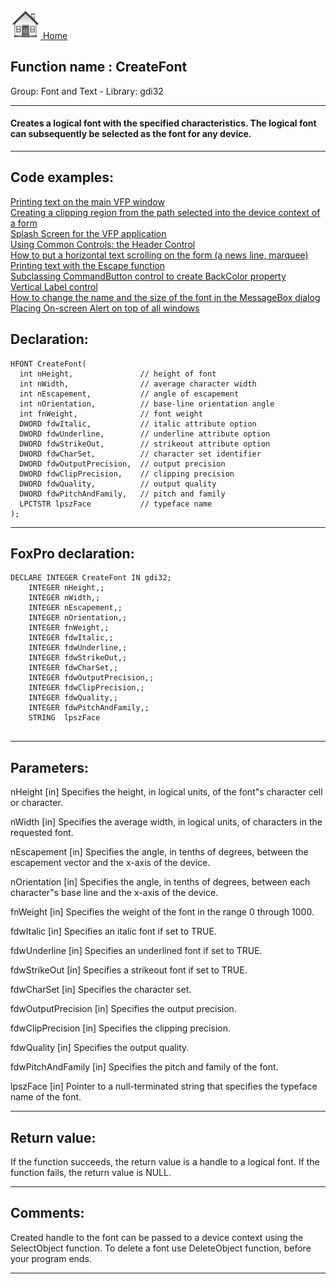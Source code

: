 [<img src="../../images/home.png"> Home ](https://github.com/VFPX/Win32API)  

## Function name : CreateFont
Group: Font and Text - Library: gdi32    
***  


#### Creates a logical font with the specified characteristics. The logical font can subsequently be selected as the font for any device.
***  


## Code examples:
[Printing text on the main VFP window](../../samples/sample_035.md)  
[Creating a clipping region from the path selected into the device context of a form](../../samples/sample_144.md)  
[Splash Screen for the VFP application](../../samples/sample_294.md)  
[Using Common Controls: the Header Control](../../samples/sample_298.md)  
[How to put a horizontal text scrolling on the form (a news line, marquee)](../../samples/sample_352.md)  
[Printing text with the Escape function](../../samples/sample_357.md)  
[Subclassing CommandButton control to create BackColor property](../../samples/sample_392.md)  
[Vertical Label control](../../samples/sample_398.md)  
[How to change the name and the size of the font in the MessageBox dialog](../../samples/sample_434.md)  
[Placing On-screen Alert on top of all windows](../../samples/sample_504.md)  

## Declaration:
```foxpro  
HFONT CreateFont(
  int nHeight,               // height of font
  int nWidth,                // average character width
  int nEscapement,           // angle of escapement
  int nOrientation,          // base-line orientation angle
  int fnWeight,              // font weight
  DWORD fdwItalic,           // italic attribute option
  DWORD fdwUnderline,        // underline attribute option
  DWORD fdwStrikeOut,        // strikeout attribute option
  DWORD fdwCharSet,          // character set identifier
  DWORD fdwOutputPrecision,  // output precision
  DWORD fdwClipPrecision,    // clipping precision
  DWORD fdwQuality,          // output quality
  DWORD fdwPitchAndFamily,   // pitch and family
  LPCTSTR lpszFace           // typeface name
);  
```  
***  


## FoxPro declaration:
```foxpro  
DECLARE INTEGER CreateFont IN gdi32;
	INTEGER nHeight,;
	INTEGER nWidth,;
	INTEGER nEscapement,;
	INTEGER nOrientation,;
	INTEGER fnWeight,;
	INTEGER fdwItalic,;
	INTEGER fdwUnderline,;
	INTEGER fdwStrikeOut,;
	INTEGER fdwCharSet,;
	INTEGER fdwOutputPrecision,;
	INTEGER fdwClipPrecision,;
	INTEGER fdwQuality,;
	INTEGER fdwPitchAndFamily,;
	STRING  lpszFace
  
```  
***  


## Parameters:
nHeight 
[in] Specifies the height, in logical units, of the font"s character cell or character.

nWidth 
[in] Specifies the average width, in logical units, of characters in the requested font.

nEscapement 
[in] Specifies the angle, in tenths of degrees, between the escapement vector and the x-axis of the device.

nOrientation 
[in] Specifies the angle, in tenths of degrees, between each character"s base line and the x-axis of the device. 

fnWeight 
[in] Specifies the weight of the font in the range 0 through 1000. 

fdwItalic 
[in] Specifies an italic font if set to TRUE. 

fdwUnderline 
[in] Specifies an underlined font if set to TRUE. 

fdwStrikeOut 
[in] Specifies a strikeout font if set to TRUE. 

fdwCharSet 
[in] Specifies the character set. 

fdwOutputPrecision 
[in] Specifies the output precision.

fdwClipPrecision 
[in] Specifies the clipping precision. 

fdwQuality 
[in] Specifies the output quality. 

fdwPitchAndFamily 
[in] Specifies the pitch and family of the font. 

lpszFace 
[in] Pointer to a null-terminated string that specifies the typeface name of the font. 
  
***  


## Return value:
If the function succeeds, the return value is a handle to a logical font. If the function fails, the return value is NULL. 
  
***  


## Comments:
Created handle to the font can be passed to a device context using the SelectObject function. To delete a font use DeleteObject function, before your program ends.  
  
***  

